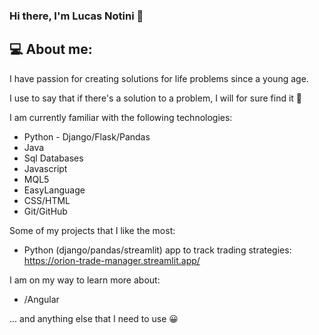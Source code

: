 ### Hi there, I'm Lucas Notini 👋

## 💻 About me:

I have passion for creating solutions for life problems since a young age. 

I use to say that if there's a solution to a problem, I will for sure find it :monocle_face:

I am currently familiar with the following technologies:

- Python - Django/Flask/Pandas
- Java
- Sql Databases
- Javascript
- MQL5
- EasyLanguage
- CSS/HTML
- Git/GitHub

Some of my projects that I like the most:
- Python (django/pandas/streamlit) app to track trading strategies: https://orion-trade-manager.streamlit.app/

I am on my way to learn more about:

- /Angular

... and anything else that I need to use :grinning:


<!--
**lucasnotini/lucasnotini** is a ✨ _special_ ✨ repository because its `README.md` (this file) appears on your GitHub profile.

Here are some ideas to get you started:

- 🔭 I’m currently working on ...
- 🌱 I’m currently learning ...
- 👯 I’m looking to collaborate on ...
- 🤔 I’m looking for help with ...
- 💬 Ask me about ...
- 📫 How to reach me: ...
- 😄 Pronouns: ...
- ⚡ Fun fact: ...
-->
